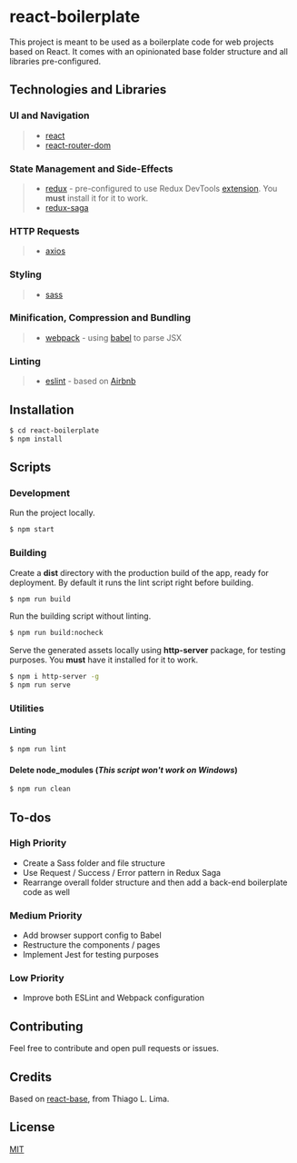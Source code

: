 # react-boilerplate

This project is meant to be used as a boilerplate code for web projects based on React. It comes with an opinionated base folder structure and all libraries pre-configured.

## Technologies and Libraries

### UI and Navigation
>- [react]
>- [react-router-dom]

### State Management and Side-Effects
>- [redux] - pre-configured to use Redux DevTools [extension]. You **must** install it for it to work.
>- [redux-saga]


### HTTP Requests
>- [axios]

### Styling
>- [sass]

### Minification, Compression and Bundling
>- [webpack] - using [babel] to parse JSX

### Linting
>- [eslint] - based on [Airbnb]

## Installation

```sh
$ cd react-boilerplate
$ npm install
```

## Scripts

### Development

Run the project locally.

```sh
$ npm start
```

### Building

Create a **dist** directory with the production build of the app, ready for deployment. By default it runs the lint script right before building.

```sh
$ npm run build
```

Run the building script without linting.

```sh
$ npm run build:nocheck
```

Serve the generated assets locally using **http-server** package, for testing purposes. You **must** have it installed for it to work.

```sh
$ npm i http-server -g
$ npm run serve
```

### Utilities

#### Linting

```sh
$ npm run lint
```

#### Delete node_modules (*This script won't work on Windows*)

```sh
$ npm run clean
```

## To-dos

### High Priority

- Create a Sass folder and file structure
- Use Request / Success / Error pattern in Redux Saga
- Rearrange overall folder structure and then add a back-end boilerplate code as well

### Medium Priority

- Add browser support config to Babel
- Restructure the components / pages
- Implement Jest for testing purposes

### Low Priority

- Improve both ESLint and Webpack configuration

## Contributing

Feel free to contribute and open pull requests or issues.

## Credits

Based on [react-base], from Thiago L. Lima.

## License

[MIT]


[//]: # (Reference Links)


[react]: <https://reactjs.org/>
[react-router-dom]: <https://reactrouter.com/web>
[redux]: <https://redux.js.org/>
[extension]: <https://github.com/zalmoxisus/redux-devtools-extension>
[redux-saga]: <https://redux-saga.js.org/>
[axios]: <https://github.com/axios/axios>
[sass]: <https://sass-lang.com/>
[webpack]: <https://webpack.js.org/>
[babel]: <https://babeljs.io/>
[eslint]: <https://eslint.org/>
[Airbnb]: <https://github.com/airbnb/javascript/tree/master/packages/eslint-config-airbnb>

[react-base]: <https://github.com/tlima/react-base>

[MIT]: <https://github.com/lucasfrsi/react-boilerplate/blob/master/LICENSE>
